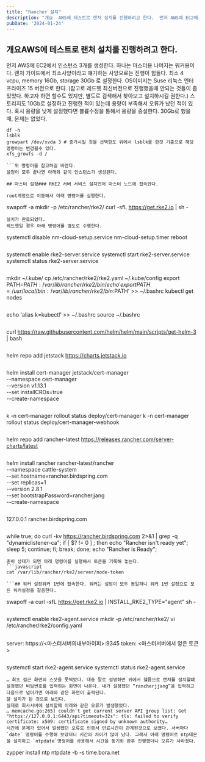 ```yaml
---
title: "Rancher 설치"
description: "개요  AWS에 테스트로 랜처 설치를 진행하려고 한다.  먼저 AWS에 EC2에서 인스턴스 3개를 생성한다. 하나는 마스터용 나머지는 워커용이다.  랜처 가이드에서 최소사양이라고 얘기하는 사양으로는 진행이 힘들다. 최소 4 vcpu, memory 16Gb, storage 30Gb 로 설..."
pubDate: '2024-01-24'
---
```


## 개요AWS에 테스트로 랜처 설치를 진행하려고 한다.

먼저 AWS에 EC2에서 인스턴스 3개를 생성한다. 하나는 마스터용 나머지는 워커용이다.
랜처 가이드에서 최소사양이라고 얘기하는 사양으로는 진행이 힘들다. 최소 4 vcpu, memory 16Gb, storage 30Gb 로 설정한다. OS이미지는 Suse 리눅스 엔터프라이즈 15 버전으로 한다. (참고로 레드헷 최신버전으로 진행했을때 안되는 것들이 좀 있었다. 하고자 하면 할수도 있지만, 별도로 검색해서 찾아보고 설치하시길 권한다.)
스토리지도 10Gb로 설정하고 진행한 적이 있는데 용량이 부족해서 오류가 났던 적이 있다. 혹시 용량을 낮게 설정했다면 볼륨수정을 통해서 용량을 증설한다. 30Gb로 했을 때, 문제는 없었다.
```
df -h
lsblk
growpart /dev/xvda 3 # 증가시킬 것을 선택한도 위에서 lsblk를 한것 기준으로 해당 명령어는 변경될수 있다.
xfs_growfs -d /

```위 명령어를 참고하길 바란다.
설정이 모두 끝나면 아래와 같이 인스턴스가 생성된다.

## 마스터 설정### RKE2 서버 서비스 설치먼저 마스터 노드에 접속한다.

root계정으로 이동해서 아래 명령어를 실행한다.
```
swapoff -a
mkdir -p /etc/rancher/rke2/
curl -sfL https://get.rke2.io | sh -

```간단히 설명하면 메모리 스왑을 끄고, 설치하는 명령어다.
설치가 완료되었다.
레드헷일 경우 아래 명령어를 별도로 수행한다.
```
systemctl disable nm-cloud-setup.service nm-cloud-setup.timer
reboot

```RKE2서비스를 실행한다.
```
systemctl enable rke2-server.service
systemctl start rke2-server.service
systemctl status rke2-server.service

```성공이다.
```
mkdir ~/.kube/
cp /etc/rancher/rke2/rke2.yaml ~/.kube/config
export PATH=$PATH:/var/lib/rancher/rke2/bin/
echo 'export PATH=/usr/local/bin:/var/lib/rancher/rke2/bin:$PATH' >> ~/.bashrc
kubectl get nodes

```k로 실행할 수 있도록 별칭을 설정해 준다.
```
echo 'alias k=kubectl' >> ~/.bashrc
source ~/.bashrc

```### Rancher 설치#### Helm 설치랜처 설치에 앞서 헬름 설치가 필요하다.
```
curl https://raw.githubusercontent.com/helm/helm/main/scripts/get-helm-3 | bash

```Jetstack 헬름 레파지토리를 추가한다.
```
helm repo add jetstack https://charts.jetstack.io

```#### Cert-manager 설치**지원하는 버전을 설치해야 한다. 1.13버전이 지원하는 마지막 버전이다. (2024/1/24일 현재)**
```
helm install cert-manager jetstack/cert-manager \
  --namespace cert-manager \
  --version v1.13.1 \
  --set installCRDs=true \
  --create-namespace

```제대로 설치되었는지 확인한다.
```
k -n cert-manager rollout status deploy/cert-manager
k -n cert-manager rollout status deploy/cert-manager-webhook

```#### Rancher 설치랜처를 설치한다. 안정버전과 최신 버전이 있는데 여기선 최신버전으로 설치하는 것으로 한다.
```
helm repo add rancher-latest https://releases.rancher.com/server-charts/latest

```서버 환경에 맞게 아래 명령어를 수정해서 실행한다.
```
helm install rancher rancher-latest/rancher \
  --namespace cattle-system \
  --set hostname=rancher.birdspring.com \
  --set replicas=1 \
  --version 2.8.1 \
  --set bootstrapPassword=rancherjjang \
  --create-namespace

```만약 도메인이 없는 상태라면 /etc/hosts에 아래와 같이 추가한다.
```
127.0.0.1     rancher.birdspring.com

```아래 명령어로 랜처가 준비되는지 확인하면서 기다린다.
```
while true; do curl -kv https://rancher.birdspring.com 2>&1 | grep -q "dynamiclistener-ca"; if [ $? != 0 ] ; then echo "Rancher isn't ready yet"; sleep 5; continue; fi; break; done; echo "Rancher is Ready";

```위 스크립트를 실행하면 5초마다 “Rancher isn’t ready yet”이라고 출력되다가 화면이 호출되면 “Rancher is Ready”라고 출력된다. 준비가 되었다고 출력되면 위 URL을 입력하여 첫 화면을 브라우저에 띄운다.
준비 상태가 되면 아래 명령어를 실행해서 토큰을 기록해 놓는다.
```javascript
cat /var/lib/rancher/rke2/server/node-token

```## 워커 설정워커 1번에 접속한다. 워커는 설정이 모두 동일하니 워커 1번 설정으로 모든 워커설정을 갈음한다.
```
swapoff -a
curl -sfL https://get.rke2.io | INSTALL_RKE2_TYPE="agent" sh -

```마스터에 붙기 위한 설정을 한다.
```
systemctl enable rke2-agent.service
mkdir -p /etc/rancher/rke2/
vi /etc/rancher/rke2/config.yaml

```vi로 열린 config.yaml에 아래 내용을 추가한다.(cat /var/lib/rancher/rke2/server/node-token를 실행해서 얻은 토큰을 아래 token: 다음에 설정한다.)
```
server: https://<마스터서버의내부아이피>:9345
token: <마스터서버에서 얻은 토큰>

```저장하고 나와서, 에이전트 서비스를 실행한다.
```
systemctl start rke2-agent.service
systemctl status rke2-agent.service

```## 마무리여기까지 하면 랜처 설치가 완료된 것으로 볼 수 있다. 위에서 설정했던 호스트 네임으로 접속하면 아래와 같은 화면으로 접근이 된다.
… 최초 접근 화면의 스샷을 못찍었다. 대충 말로 설명하면 위에서 헬름으로 랜처를 설치할떄 설정했던 비밀번호를 입력하는 화면이 나온다. 내가 설정했던 “rancherjjang”을 입력하고 다음으로 넘어가면 아래와 같은 화면이 출력된다.
잘 설치가 된 것으로 보인다.
실제로 회사서버에 설치할때 아래와 같은 오류가 발생했었다.
… memcache.go:265] couldn't get current server API group list: Get "https://127.0.0.1:6443/api?timeout=32s": tls: failed to verify certificate: x509: certificate signed by unknown authority…
시간에 문제가 있어서 발생했던 오류로 인증서 만료시간이 관계된것으로 보였다. 서버마다 `date` 명령어를 수행해 보았더니 시간의 차이가 많이 났다. 그래서 아래 명령어로 ntp데몬을 설치하고 `ntpdate`명렁어를 사용해서 시간을 동기화 한후 진행했더니 오류가 사라졌다.
```
zypper install ntp
ntpdate -b -s time.bora.net

```참고 하길 바란다.